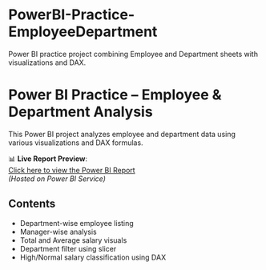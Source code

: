 # PowerBI-Practice-EmployeeDepartment
Power BI practice project combining Employee and Department sheets with visualizations and DAX.
# Power BI Practice – Employee & Department Analysis

This Power BI project analyzes employee and department data using various visualizations and DAX formulas.

📊 **Live Report Preview**:  
[Click here to view the Power BI Report](https://app.powerbi.com/view?r=eyJrIjoiXXXXXX...)  
*(Hosted on Power BI Service)*

## Contents
- Department-wise employee listing
- Manager-wise analysis
- Total and Average salary visuals
- Department filter using slicer
- High/Normal salary classification using DAX
